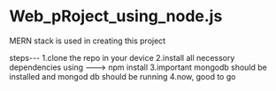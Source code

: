 # Web_pRoject_using_node.js
MERN stack is used in creating this project


steps---
1.clone the repo in your device
2.install all necessory dependencies using ---> npm install
3.important mongodb should be installed and mongod db should be running 
4.now, good to go

